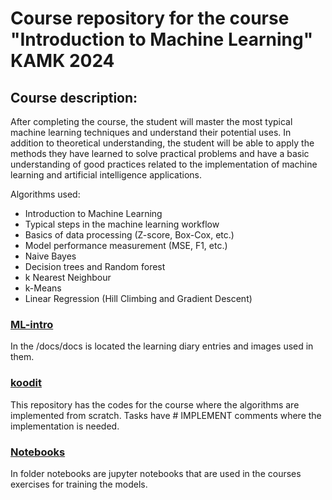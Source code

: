 # Course repository for the course "Introduction to Machine Learning" KAMK 2024


## Course description:

After completing the course, the student will master the most typical machine learning techniques and understand their potential uses. In addition to theoretical understanding, the student will be able to apply the methods they have learned to solve practical problems and have a basic understanding of good practices related to the implementation of machine learning and artificial intelligence applications.

Algorithms used:
- Introduction to Machine Learning
- Typical steps in the machine learning workflow
- Basics of data processing (Z-score, Box-Cox, etc.)
- Model performance measurement (MSE, F1, etc.)
- Naive Bayes
- Decision trees and Random forest
- k Nearest Neighbour
- k-Means
- Linear Regression (Hill Climbing and Gradient Descent)

### [ML-intro](./ML-intro/)

In the /docs/docs is located the learning diary entries and images used in them.

### [koodit](./koodit/)

This repository has the codes for the course where the algorithms are implemented from scratch. Tasks have # IMPLEMENT comments where the implementation is needed.

### [Notebooks](./notebooks)

In folder notebooks are jupyter notebooks that are used in the courses exercises for training the models.
